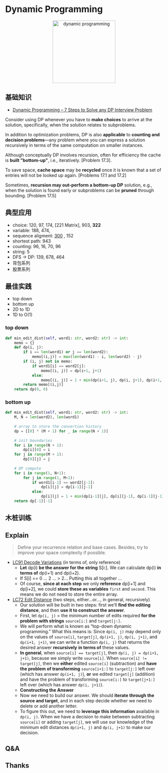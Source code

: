# Dynamic Programming  

<center>
<img src="https://i.imgur.com/KHu7mL1.jpg" alt="dynamic programming" width="200"/> 
</center>

## 基础知识

- [Dynamic Programming – 7 Steps to Solve any DP Interview Problem](http://blog.refdash.com/dynamic-programming-tutorial-example/)

Consider using DP whenever you have to **make choices** to arrive at the solution, specifically, when the solution relates to subproblems.

In addition to optimization problems, DP is also **applicable** to **counting and decision problems**—any problem where you can express a solution recursively in terms of the same computation on smaller instances.

Although conceptually DP involves recursion, often for efficiency the cache is **built "bottom-up"**, i.e., iteratively. [Problem 17.3].

To save space, **cache space** may be **recycled** once it is known that a set of entries will not be looked up again. [Problems 17.1 and 17.2]

Sometimes, **recursion may out-perform a bottom-up DP** solution, e.g., when the solution is found early or subproblems can be **pruned** through bounding. [Problem 17.5]


## 典型应用

- choice: 120, 97, 174, [221 Matrix], 903, **322**
- variable: 188, 474,
- sequence aligment: [300](https://leetcode.com/problems/longest-increasing-subsequence/description/) , 152
- shortest path: 943 
- counting: 96, 16, 70, 96
- string: 5 
- DFS -> DP: 139, 678, 464 
- 背包系列
- 股票系列


## 最佳实践

- top down 
- bottom up
- 2D to 1D
- 1D to O(1)

### top down 
``` python
def min_edit_dist(self, word1: str, word2: str) -> int:
    memo = {}
    def dp(i, j):
        if i == len(word1) or j == len(word2):
            memo[(i,j)] = max(len(word1) - i, len(word2) - j)
        if (i, j) not in memo:
            if word1[i] == word2[j]:
                memo[(i, j)] = dp(i+1, j+1)
            else:
                memo[(i, j)] = 1 + min(dp(i+1, j), dp(i, j+1), dp(i+1, j+1))
        return memo[(i,j)]
    return dp(0, 0)
```

### bottom up 
``` python
def min_edit_dist(self, word1: str, word2: str) -> int:
    M, N = len(word2), len(word1)
    
    # array to store the convertion history
    dp = [[0] * (M + 1) for _ in range(N + 1)]
    
    # init boundaries
    for i in range(N + 1):
        dp[i][0] = i
    for j in range(M + 1):
        dp[0][j] = j
    
    # DP compute
    for i in range(1, N+1):
        for j in range(1, M+1):
            if word1[i-1] == word2[j-1]:
                dp[i][j] = dp[i-1][j-1]
            else:
                dp[i][j] = 1 + min(dp[i-1][j], dp[i][j-1], dp[i-1][j-1])
    return dp[-1][-1]
```

## 木桩训练


## Explain 

> Define your recurrence relation and base cases. Besides, try to improve your space complexity if possible.

* [LC91 Decode Variations](https://www.pramp.com/challenge/r1Kw0vwG6OhK9AEGAy6L) (in terms of, only reference)
	* **Let** dp(i) **be the answer for the string** S[i:]. We can calculate dp(i) **in terms of** dp(i+1) and dp(i+2).  
	* If S[i] == 0 ... 2 ... > 2...  Putting this all together ...
	* Of course, **since at each step** we only **reference** dp[i+1] and dp[i+2], we could **store these as variables** `first` and `second`. This means we do not need to store the entire array.
* [LC72 Edit Distance](https://repl.it/@WillWang42/edit-distance) (two steps, either...or..., in general, recursively)
	* Our solution will be built in two steps: first we’ll **find the editing distance**, and then **use it to construct the answer**. 
	* First, let `dp(i, j)` = the minimum number of edits required **for the problem with strings** `source[i:]` and `target[j:]`. 
	* We will perform what is known as “top-down dynamic programming.” What this means is: Since `dp(i, j)` may depend only on the values of `source[i]`, `target[j]`, `dp(i+1, j)`, `dp(i, j+1)`, and `dp(i+1, j+1)`, we can write a function `dp(i, j)` that returns the desired answer **recursively** **in terms of** these values. 
	* **In general**, when `source[i] == target[j]`, then `dp(i, j) = dp(i+1, j+1)`, because we simply write `source[i]`. When `source[i] != target[j]`, then we **either** edited `source[i]` (subtraction) and **have the problem of transforming** `source[i+1:]` to `target[j:]` left over (which has answer `dp(i+1, j)`), **or** we edited `target[j]` (addition) and have the problem of transforming `source[i:]` to `target[j+1:]` left over (which has answer `dp(i, j+1)`).
	* **Constructing the Answer**
	* Now we need to build our answer. We should **iterate through the source and target**, and in each step decide whether we need to delete or add another letter.
	* To figure this out, we need to **leverage this information** available in `dp(i, j)`. When we have a decision to make between subtracting `source[i]` or adding `target[j]`, we will use our knowledge of the minimum edit distances `dp(i+1, j)` and `dp(i, j+1)` to make our decision.


## Q&A

## Thanks 
